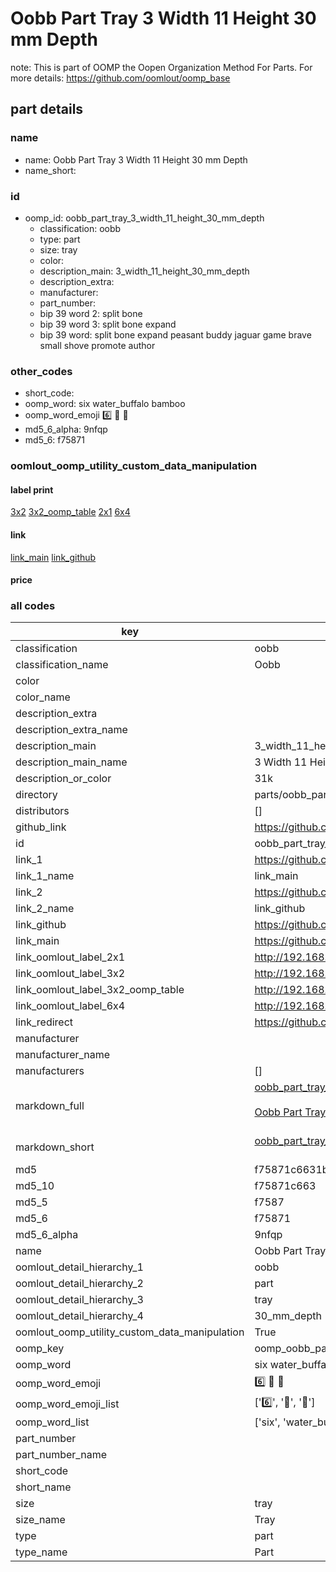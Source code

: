 # Oobb Part Tray 3 Width 11 Height 30 mm Depth  

note: This is part of OOMP the Oopen Organization Method For Parts. For more details: https://github.com/oomlout/oomp_base

##  part details
  







### name
* name: Oobb Part Tray 3 Width 11 Height 30 mm Depth
* name_short: 
### id
* oomp_id: oobb_part_tray_3_width_11_height_30_mm_depth
  * classification: oobb
  * type: part
  * size: tray
  * color: 
  * description_main: 3_width_11_height_30_mm_depth
  * description_extra: 
  * manufacturer: 
  * part_number: 
  * bip 39 word 2: split bone
  * bip 39 word 3: split bone expand
  * bip 39 word: split bone expand peasant buddy jaguar game brave small shove promote author

### other_codes
* short_code: 
* oomp_word: six water_buffalo bamboo
* oomp_word_emoji :six: :water_buffalo: :bamboo:
* md5_6_alpha: 9nfqp
* md5_6: f75871






### oomlout_oomp_utility_custom_data_manipulation
#### label print
[3x2](http://192.168.1.245:1112/?label=oomp%209nfqp)
[3x2_oomp_table](http://192.168.1.108:1112/?label=oomp%209nfqp)
[2x1](http://192.168.1.242:1112/?label=oomp%209nfqp)
[6x4](http://192.168.1.55:1112/?label=oomp%209nfqp)    

#### link

[link_main](https://github.com/oomlout/oomlout_oomp_version_1_messy/tree/main/parts/oobb_part_tray_3_width_11_height_30_mm_depth) [link_github](https://github.com/oomlout/oomlout_oomp_version_1_messy/tree/main/parts/oobb_part_tray_3_width_11_height_30_mm_depth)                             

#### price







### all codes 
| key | value |  
| --- | --- |  
| classification | oobb |  
| classification_name | Oobb |  
| color |  |  
| color_name |  |  
| description_extra |  |  
| description_extra_name |  |  
| description_main | 3_width_11_height_30_mm_depth |  
| description_main_name | 3 Width 11 Height 30 mm Depth |  
| description_or_color | 31k |  
| directory | parts/oobb_part_tray_3_width_11_height_30_mm_depth |  
| distributors | [] |  
| github_link | https://github.com/oomlout/oomlout_oomp_part_src/tree/main/parts/oobb_part_tray_3_width_11_height_30_mm_depth |  
| id | oobb_part_tray_3_width_11_height_30_mm_depth |  
| link_1 | https://github.com/oomlout/oomlout_oomp_version_1_messy/tree/main/parts/oobb_part_tray_3_width_11_height_30_mm_depth |  
| link_1_name | link_main |  
| link_2 | https://github.com/oomlout/oomlout_oomp_version_1_messy/tree/main/parts/oobb_part_tray_3_width_11_height_30_mm_depth |  
| link_2_name | link_github |  
| link_github | https://github.com/oomlout/oomlout_oomp_version_1_messy/tree/main/parts/oobb_part_tray_3_width_11_height_30_mm_depth |  
| link_main | https://github.com/oomlout/oomlout_oomp_version_1_messy/tree/main/parts/oobb_part_tray_3_width_11_height_30_mm_depth |  
| link_oomlout_label_2x1 | http://192.168.1.242:1112/?label=oomp%209nfqp |  
| link_oomlout_label_3x2 | http://192.168.1.245:1112/?label=oomp%209nfqp |  
| link_oomlout_label_3x2_oomp_table | http://192.168.1.108:1112/?label=oomp%209nfqp |  
| link_oomlout_label_6x4 | http://192.168.1.55:1112/?label=oomp%209nfqp |  
| link_redirect | https://github.com/oomlout/oomlout_oomp_version_1_messy/tree/main/parts/oobb_part_tray_3_width_11_height_30_mm_depth |  
| manufacturer |  |  
| manufacturer_name |  |  
| manufacturers | [] |  
| markdown_full | [oobb_part_tray_3_width_11_height_30_mm_depth](none)<br>[](none)<br>[Oobb Part Tray 3 Width 11 Height 30 Mm Depth](none)<br><br> |  
| markdown_short | [oobb_part_tray_3_width_11_height_30_mm_depth](none)<br><br> |  
| md5 | f75871c6631b4be5dc8eba22a0465691 |  
| md5_10 | f75871c663 |  
| md5_5 | f7587 |  
| md5_6 | f75871 |  
| md5_6_alpha | 9nfqp |  
| name | Oobb Part Tray 3 Width 11 Height 30 mm Depth |  
| oomlout_detail_hierarchy_1 | oobb |  
| oomlout_detail_hierarchy_2 | part |  
| oomlout_detail_hierarchy_3 | tray |  
| oomlout_detail_hierarchy_4 | 30_mm_depth |  
| oomlout_oomp_utility_custom_data_manipulation | True |  
| oomp_key | oomp_oobb_part_tray_3_width_11_height_30_mm_depth |  
| oomp_word | six water_buffalo bamboo |  
| oomp_word_emoji | :six: :water_buffalo: :bamboo: |  
| oomp_word_emoji_list | [':six:', ':water_buffalo:', ':bamboo:'] |  
| oomp_word_list | ['six', 'water_buffalo', 'bamboo'] |  
| part_number |  |  
| part_number_name |  |  
| short_code |  |  
| short_name |  |  
| size | tray |  
| size_name | Tray |  
| type | part |  
| type_name | Part |  
